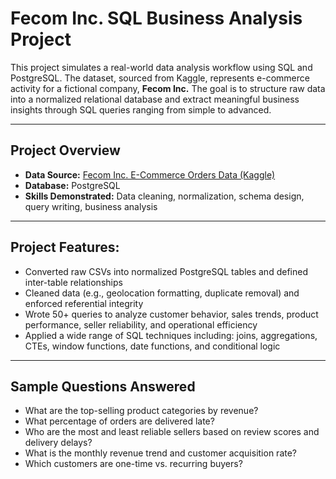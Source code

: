 # Fecom Inc. SQL Business Analysis Project

This project simulates a real-world data analysis workflow using SQL and PostgreSQL. The dataset, sourced from Kaggle, represents e-commerce 
activity for a fictional company, **Fecom Inc.** The goal is to structure raw data into a normalized relational database and extract meaningful 
business insights through SQL queries ranging from simple to advanced.

---

## Project Overview

- **Data Source:** [Fecom Inc. E-Commerce Orders Data (Kaggle)](https://www.kaggle.com/datasets/cemeraan/fecom-inc-e-com-marketplace-orders-data-crm)  
- **Database:** PostgreSQL  
- **Skills Demonstrated:** Data cleaning, normalization, schema design, query writing, business analysis

---

## Project Features:

- Converted raw CSVs into normalized PostgreSQL tables and defined inter-table relationships  
- Cleaned data (e.g., geolocation formatting, duplicate removal) and enforced referential integrity  
- Wrote 50+ queries to analyze customer behavior, sales trends, product performance, seller reliability, and operational efficiency  
- Applied a wide range of SQL techniques including: joins, aggregations, CTEs, window functions, date functions, and conditional logic  

---

## Sample Questions Answered

- What are the top-selling product categories by revenue?  
- What percentage of orders are delivered late?  
- Who are the most and least reliable sellers based on review scores and delivery delays?  
- What is the monthly revenue trend and customer acquisition rate?  
- Which customers are one-time vs. recurring buyers?


